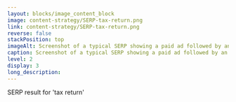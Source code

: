 ```yaml
---
layout: blocks/image_content_block
image: content-strategy/SERP-tax-return.png
link: content-strategy/SERP-tax-return.png
reverse: false
stackPosition: top
imageAlt: Screenshot of a typical SERP showing a paid ad followed by an organic result.
caption: Screenshot of a typical SERP showing a paid ad followed by an organic result.
level: 2
display: 3
long_description:
---
```

SERP result for 'tax return'
